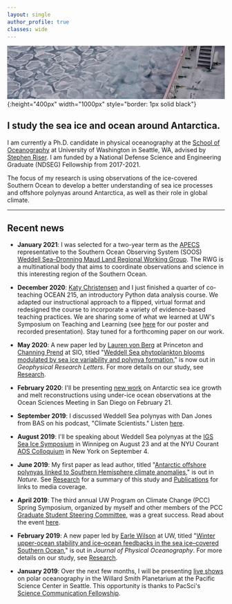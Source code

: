 ```yaml
---
layout: single
author_profile: true
classes: wide
---
```


![Sailing through sea ice](/assets/images/Pancake_ice.jpg){:height="400px" width="1000px" style="border: 1px solid black"}

## I study the sea ice and ocean around Antarctica.

I am currently a Ph.D. candidate in physical oceanography at the [School of Oceanography](https://www.ocean.washington.edu) at University of Washington in Seattle, WA, advised by [Stephen Riser](https://environment.uw.edu/faculty/stephen-riser/). I am funded by a National Defense Science and Engineering Graduate (NDSEG) Fellowship from 2017-2021.

The focus of my research is using observations of the ice-covered Southern Ocean to develop a better understanding of sea ice processes and offshore polynyas around Antarctica, as well as their role in global climate.

---

## Recent news

* **January 2021**: I was selected for a two-year term as the [APECS](https://apecs.is) representative to the Southern Ocean Observing System (SOOS) [Weddell Sea–Dronning Maud Land Regional Working Group](http://www.soos.aq/activities/rwg/wsdml). The RWG is a multinational body that aims to coordinate observations and science in this interesting region of the Southern Ocean.

* **December 2020**: [Katy Christensen](https://www.ocean.washington.edu/home/Katy%20Christensen) and I just finished a quarter of co-teaching OCEAN 215, an introductory Python data analysis course. We adapted our instructional approach to a flipped, virtual format and redesigned the course to incorporate a variety of evidence-based teaching practices. We are sharing some of what we learned at UW's Symposium on Teaching and Learning (see [here](https://uw.manifoldapp.org/projects/2021-teaching-learning-symposium/resource/cracking-the-code) for our poster and recorded presentation). Stay tuned for a forthcoming paper on our work.

* **May 2020**: A new paper led by [Lauren von Berg](https://www.princeton.edu/news/2020/06/22/lauren-von-berg-class-2020-publishes-research-internship-studying-antarctic-sea-ice) at Princeton and [Channing Prend](https://cprend.github.io) at SIO, titled "[Weddell Sea phytoplankton blooms modulated by sea ice variability and polynya formation](https://agupubs.onlinelibrary.wiley.com/doi/10.1029/2020GL087954)," is now out in *Geophysical Research Letters*. For more details on our study, see [Research](/research/).

* **February 2020**: I'll be presenting [new work](https://agu.confex.com/agu/osm20/meetingapp.cgi/Paper/657323) on Antarctic sea ice growth and melt reconstructions using under-ice ocean observations at the Ocean Sciences Meeting in San Diego on February 21.

* **September 2019**: I discussed Weddell Sea polynyas with Dan Jones from BAS on his podcast, "Climate Scientists." Listen [here](https://anchor.fm/climate-scientists/episodes/Ethan-Campbell-e52ogj).

* **August 2019**: I'll be speaking about Weddell Sea polynyas at the [IGS Sea Ice Symposium](http://www.igswpg.com) in Winnipeg on August 23 and at the NYU Courant [AOS Colloquium](https://math.nyu.edu/dynamic/calendars/seminars/atmosphere-ocean-science-colloquium/) in New York on September 4.

* **June 2019**: My first paper as lead author, titled "[Antarctic offshore polynyas linked to Southern Hemisphere climate anomalies](https://www.nature.com/articles/s41586-019-1294-0)," is out in *Nature*. See [Research](/research/) for a summary of this study and [Publications](/publications/) for links to media coverage.

* **April 2019**: The third annual UW Program on Climate Change (PCC) Spring Symposium, organized by myself and other members of the PCC [Graduate Student Steering Committee](https://pcc.uw.edu/people/graduate-student-steering-committee/), was a great success. Read about the event [here](https://pcc.uw.edu/blog/2019/05/09/the-third-annual-spring-symposium-was-held-on-april-27-2019/).

* **February 2019**: A new paper led by [Earle Wilson](https://earlew.github.io) at UW, titled "[Winter upper-ocean stability and ice&ndash;ocean feedbacks in the sea ice&ndash;covered Southern Ocean](https://journals.ametsoc.org/doi/abs/10.1175/JPO-D-18-0184.1)," is out in *Journal of Physical Oceanography*. For more details on our study, see [Research](/research/).

* **January 2019**: Over the next few months, I will be presenting [live shows](https://www.pacificsciencecenter.org/events/planetarium-polar-300/) on polar oceanography in the Willard Smith Planetarium at the Pacific Science Center in Seattle. This opportunity is thanks to PacSci's [Science Communication Fellowship](https://www.pacificsciencecenter.org/fellowship/).


<!-- Global site tag (gtag.js) - Google Analytics -->
<script async src="https://www.googletagmanager.com/gtag/js?id=G-Y4L523YJ0J"></script>
<script>
  window.dataLayer = window.dataLayer || [];
  function gtag(){dataLayer.push(arguments);}
  gtag('js', new Date());

  gtag('config', 'G-Y4L523YJ0J');
</script>